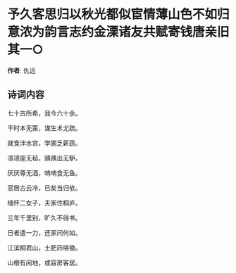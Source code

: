 # 予久客思归以秋光都似宦情薄山色不如归意浓为韵言志约金溧诸友共赋寄钱唐亲旧  其一○

**作者**: 仇远

## 诗词内容

七十古所希，我今六十余。

干时本无策，谋生术尤疏。

就食泮水宫，学圃乏薪蔬。

凛凛座无毡，踽踽出无馿。

厌厌尊无酒，呥呥食无鱼。

官居古云冷，已矣当归欤。

缅怀二女子，夫家住桐庐。

三年千里别，旷久不得书。

日者遣一力，还家问何如。

江滨桐君山，土肥药堪锄。

山根有闲地，或容房客居。

